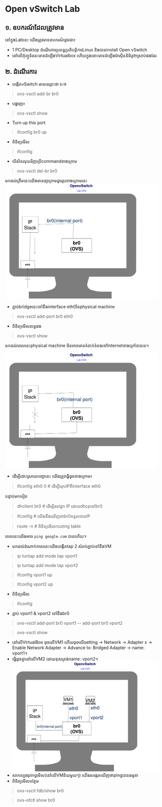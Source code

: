 # Open vSwitch Lab

## <a name="require">១. ឧបករណ៍ដែលត្រូវមាន</a>

នៅក្នុងLabនេះ យើងត្រូវមានឧបករណ៍ដូចជា៖
- 1 PC/Desktop ដំណើរការប្រពន្ធប្រតិបត្តិការLinux និងបានinstall Open vSwitch
- នៅលើកុំព្យូទ័រនេះមានដំឡើងVirtualbox ហើយក្នុងនោះមានដំឡើងម៉ាសុីននិមិត្ត២ស្រាប់ផងដែរ

## <a name="process">២. ដំណើរការ</a>

* បង្កើតvSwitch មានឈ្មោះថា `br0`
> ovs-vsctl add-br br0

  * បង្ហាញ៖
> ovs-vsctl show

* Turn up this port
> ifconfig br0 up

  * ពិនិត្យមើល
> ifconfig
  * បើសិនលុយវិញប្រើcommandខាងក្រោម
> ovs-vsctl del-br br0

មកដល់ត្រឹមនេះយើងមានដ្យាក្រាមដូចរូបខាងក្រោមនេះ
![ovs1](/images/ovs_lab1.jpg)

* ភ្ជាប់bridgeនេះទៅនឹងinterface eth0នៃphysical machine
> ovs-vsctl add-port br0 eth0
  * ពិនិត្យមើលលទ្ធផង
> ovs-vsctl show

មកដល់ពេលនេះphysical machine មិនអាចមានទំនាក់ទំនងទៅInternetខាងក្រៅបានទេ។​ 

![ovs2](/images/ovs_lab2.jpg)

  * ដើម្បីដោះស្រាយបញ្ហានេះ យើងត្រូវធ្វើដូចខាងក្រោម៖
> ifconfig eth0 0	# ដើម្បីលុបIPពីinterface eth0

បន្ទាប់មកទៀត
> dhclient br0 	# ដើម្បីasign IP​ ដោយdhcpទៅbr0

> ifconfig		# យើងនឹងឃើញថាbr0ទទួលបានIP

> route -n 		# ពិនិត្យមើលrouting table

ពេលនេះយើងអាច `ping google.com` បានហើយ។
* មកដល់ដំណាក់កាលនេះយើងបង្កើតtap 2 សំរាប់ភ្ជាប់ទៅនឹងVM
> ip tuntap add mode tap vport1

> ip tuntap add mode tap vport2

> ifconfig vport1 up

> ifconfig vport2 up

  * ពិនិត្យមើល
> ifconfig

  * ភ្ជាប់ vport1 & vport2 ទៅនឹងbr0
> ovs-vsctl add-port br0 vport1 -- add-port br0 vport2

> ovs-vsctl show

  * នៅលើVirtualBox ចុចលើVM1 ហើយចុចលើsetting -> Network​ -> Adapter x -> Enable Network Adapter -> Advance to: Bridged Adapter -> name: vport1។
  * ធ្វើដូចគ្នានៅលើVM2 ដោយខុសត្រង់name: vport2។
![ovs lab](/images/ovsLab.jpg)
  * សាកល្បងpingមើល(នៅលើVMនិយមួយៗ) យើងសង្កេតឃើញថាpingបានធម្មតា
  * ពិនិត្យមើលបន្ថែម
> ovs-vsctl fdb/show br0

> ovs-ofctl show br0
